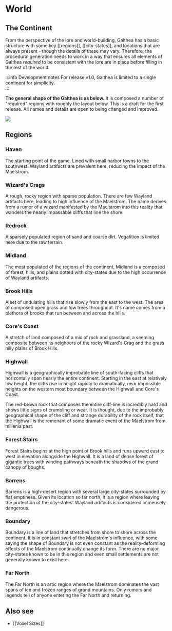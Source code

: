 # World

## The Continent

From the perspective of the lore and world-building, Galthea has a basic structure with some key [[regions]], [[city-states]], and locations that are always present - though the details of these may vary. Therefore, the procedural generation needs to work in a way that ensures all elements of Galthea _required_ to be consistent with the lore are in place before filling in the rest of the world.

:::info Development notes
For release v1.0, Galthea is limited to a single continent for simplicity.  
:::

**The general shape of the Galthea is as below.** It is composed a number of "required" regions with roughly the layout below. This is a draft for the first release. All names and details are open to being changed and improved.

![](./world-map.png)

## Regions

### Haven

The starting point of the game. Lined with small harbor towns to the southwest. Wayland artifacts are prevalent here, reducing the impact of the Maelstrom.

### Wizard's Crags

A rough, rocky region with sparse population. There are few Wayland artifacts here, leading to high influence of the Maelstrom. The name derives from a rumor of a wizard manifested by the Maelstrom into this reality that wanders the nearly impassable cliffs that line the shore.

### Redrock

A sparsely populated region of sand and coarse dirt. Vegatition is limited here due to the raw terrain.

### Midland

The most populated of the regions of the continent, Midland is a composed of forest, hills, and plains dotted with city-states due to the high occurrence of Wayland artifacts.

### Brook Hills

A set of undulating hills that rise slowly from the east to the west. The area of composed open grass and low trees throughout. It's name comes from a plethora of brooks that run between and across the hills.

### Core's Coast

A stretch of land composed of a mix of rock and grassland, a seeming composite between its neighbors of the rocky Wizard's Crag and the grass hilly plains of Brook Hills.

### Highwall

Highwall is a geographically improbable line of south-facing cliffs that horizontally span nearly the entire continent. Starting in the east at relatively low height, the cliffs rise in height rapidly to dramatically, near impossible heights on the western most boundary between the Highwall and Core's Coast.

The red-brown rock that composes the entire cliff-line is incredibly hard and shows little signs of crumbling or wear. It is thought, due to the improbably geographical shape of the cliff and strange durability of the rock itself, that the Highwall is the remenant of some dramatic event of the Maelstrom from millenia past.

### Forest Stairs

Forest Stairs begins at the high point of Brook hills and runs upward east to west in elevation alongside the Highwall. It is a land of dense forest of gigantic trees with winding pathways beneath the shaodws of the grand canopy of boughs.

### Barrens

Barrens is a high-desert region with several large city-states surrounded by flat emptiness. Given its location so far north, it is a region where leaving the protection of the city-states' Wayland artifacts is considered immensely dangerous.

### Boundary

Boundary is a line of land that stretches from shore to shore across the continent. It is in constant swirl of the Maelstrom's influence, with some saying the shape of Boundary is not even constant as the reality-deforming effects of the Maelstrom continually change its form. There are no major city-states known to be in this region and even small settlements are not generally known to exist here.

### Far North

The Far North is an artic region where the Maelstrom dominates the vast spans of ice and frozen ranges of grand mountains. Only rumors and legends tell of anyone entering the Far North and returning.

## Also see

-   [[Voxel Sizes]]
